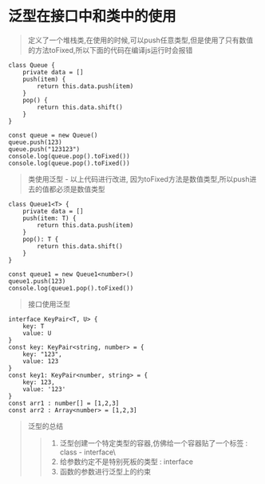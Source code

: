 # 泛型在接口中和类中的使用

> 定义了一个堆栈类,在使用的时候,可以push任意类型,但是使用了只有数值的方法toFixed,所以下面的代码在编译js运行时会报错
```
class Queue {
    private data = []
    push(item) {
        return this.data.push(item)
    }
    pop() {
        return this.data.shift()
    }
}

const queue = new Queue()
queue.push(123)
queue.push("123123")
console.log(queue.pop().toFixed())
console.log(queue.pop().toFixed())
```

> 类使用泛型 - 以上代码进行改进, 因为toFixed方法是数值类型,所以push进去的值都必须是数值类型
```
class Queue1<T> {
    private data = []
    push(item: T) {
        return this.data.push(item)
    }
    pop(): T {
        return this.data.shift()
    }
}

const queue1 = new Queue1<number>()
queue1.push(123)
console.log(queue1.pop().toFixed())
```

> 接口使用泛型
```
interface KeyPair<T, U> {
    key: T
    value: U
}
const key: KeyPair<string, number> = {
    key: "123",
    value: 123
}
const key1: KeyPair<number, string> = {
    key: 123,
    value: '123'
}
const arr1 : number[] = [1,2,3]
const arr2 : Array<number> = [1,2,3]
```

> 泛型的总结
>> 1. 泛型创建一个特定类型的容器,仿佛给一个容器贴了一个标签 : class - interface\
>> 2. 给参数约定不是特别死板的类型 : interface
>> 3. 函数的参数进行泛型上的约束 